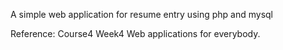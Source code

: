 A simple web application for resume entry using php and mysql

Reference: Course4 Week4 Web applications for everybody.
